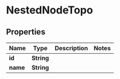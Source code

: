 

# NestedNodeTopo


## Properties

Name | Type | Description | Notes
------------ | ------------- | ------------- | -------------
**id** | **String** |  | 
**name** | **String** |  | 



